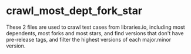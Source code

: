 # crawl_most_dept_fork_star

These 2 files are used to crawl test cases from libraries.io, including most dependents, most forks and most stars, and find versions that don't have pre-release tags, and filter the highest versions of each major.minor version.

